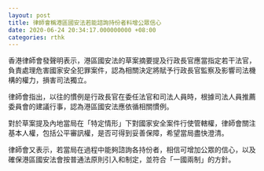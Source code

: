 ```yaml
---
layout: post
title: 律師會稱港區國安法若能諮詢持份者料增公眾信心
date: 2020-06-24 20:34:17.000000000 +08:00
categories: rthk
---
```


香港律師會發聲明表示，港區國安法的草案摘要提及行政長官應當指定若干法官，負責處理危害國家安全犯罪案件，認為相關決定將賦予行政長官監察及影響司法機構的權力，損害司法獨立。

律師會指出，以往的慣例是行政長官在委任法官和司法人員時，根據司法人員推薦委員會的建議行事，認為港區國安法應依循相關慣例。

對於草案提及內地當局在「特定情形」下對國家安全案件行使管轄權，律師會關注基本人權，包括公平審訊權，是否可得到妥善保障，希望當局盡快澄清。

律師會又表示，若當局在過程中能夠諮詢各持份者，相信可增加公眾的信心，以及確保港區國安法會按普通法原則引入和制定，並符合「一國兩制」的方針。
